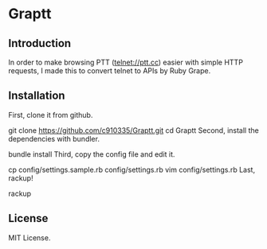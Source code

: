 # Graptt
## Introduction
In order to make browsing PTT ([telnet://ptt.cc](telnet://ptt.cc)) easier with simple HTTP requests,
I made this to convert telnet to APIs by Ruby Grape.
## Installation
First, clone it from github.

   git clone https://github.com/c910335/Graptt.git
   cd Graptt
Second, install the dependencies with bundler.

   bundle install
Third, copy the config file and edit it.

   cp config/settings.sample.rb config/settings.rb
   vim config/settings.rb
Last, rackup!

   rackup
## License
MIT License.
